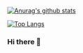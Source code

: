 [![Anurag's github stats](https://github-readme-stats.vercel.app/api?username=OuYangJinTing&show_icons=true&count_private=true&include_all_commits=true)](https://github.com/anuraghazra/github-readme-stats)

[![Top Langs](https://github-readme-stats.vercel.app/api/top-langs/?username=OuYangJinTing&layout=compact)](https://github.com/anuraghazra/github-readme-stats)

### Hi there 👋

<!--
**OuYangJinTing/OuYangJinTing** is a ✨ _special_ ✨ repository because its `README.md` (this file) appears on your GitHub profile.

Here are some ideas to get you started:

- 🔭 I’m currently working on ...
- 🌱 I’m currently learning ...
- 👯 I’m looking to collaborate on ...
- 🤔 I’m looking for help with ...
- 💬 Ask me about ...
- 📫 How to reach me: ...
- 😄 Pronouns: ...
- ⚡ Fun fact: ...
-->

